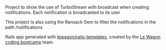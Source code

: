 Project to show the use of TurboStream with broadcast when creating notifications.
Each notification is broadcasted to its user

This project is also using the Ransack Gem to filter the notifications in the path /notifications



Rails app generated with [lewagon/rails-templates](https://github.com/lewagon/rails-templates), created by the [Le Wagon coding bootcamp](https://www.lewagon.com) team.
